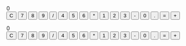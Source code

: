 <html>
<head>
  <title>
    Calculator
  </title>
</head>
<body>

  <form>
    <div class="calculator">
  <div class="display">0</div>
  <div class="buttons">
    <button class="clear">C</button>
    <button>7</button>
    <button>8</button>
    <button>9</button>
    <button class="operator">/</button>
    <button>4</button>
    <button>5</button>
    <button>6</button>
    <button class="operator">*</button>
    <button>1</button>
    <button>2</button>
    <button>3</button>
    <button class="operator">-</button>
    <button>0</button>
    <button>.</button>
    <button class="equal">=</button>
    <button class="operator">+</button>
  </div>
</div>
  </form>
<style>


</body>
</html>

.calculator {
  .calculator {
  width: 300px;
  height: 400px;
  background-color: #333;
@@ -82,3 +54,35 @@
.clear {
  background-color: #dc143c;
}
  </style>
<body>

  <form>
    <div class="calculator">
  <div class="display">0</div>
  <div class="buttons">
    <button class="clear">C</button>
    <button>7</button>
    <button>8</button>
    <button>9</button>
    <button class="operator">/</button>
    <button>4</button>
    <button>5</button>
    <button>6</button>
    <button class="operator">*</button>
    <button>1</button>
    <button>2</button>
    <button>3</button>
    <button class="operator">-</button>
    <button>0</button>
    <button>.</button>
    <button class="equal">=</button>
    <button class="operator">+</button>
  </div>
</div>
  </form>


</body>
</html>
